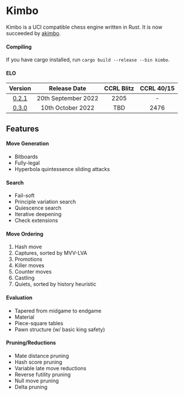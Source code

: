 # Kimbo

Kimbo is a UCI compatible chess engine written in Rust. It is now succeeded by [akimbo](https://github.com/JacquesRW/akimbo).


#### Compiling
If you have cargo installed, run ```cargo build --release --bin kimbo```.

#### ELO

| Version | Release Date | CCRL Blitz | CCRL 40/15 |
| :-----: | :----------: | :--------: | :--------: |
| [0.2.1](https://github.com/JacquesRW/Kimbo/releases/tag/v0.2.1)   | 20th September 2022 | 2205 | - |
| [0.3.0](https://github.com/JacquesRW/Kimbo/releases/tag/v0.3.0)   | 10th October 2022 | TBD | 2476 |

## Features

#### Move Generation
- Bitboards
- Fully-legal
- Hyperbola quintessence sliding attacks

#### Search
- Fail-soft
- Principle variation search
- Quiescence search
- Iterative deepening
- Check extensions

#### Move Ordering
1. Hash move
2. Captures, sorted by MVV-LVA
3. Promotions
4. Killer moves
5. Counter moves
6. Castling
4. Quiets, sorted by history heuristic

#### Evaluation
- Tapered from midgame to endgame
- Material
- Piece-square tables
- Pawn structure (w/ basic king safety)

#### Pruning/Reductions
- Mate distance pruning
- Hash score pruning
- Variable late move reductions
- Reverse futility pruning
- Null move pruning
- Delta pruning
